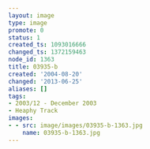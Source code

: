 ```yaml
---
layout: image
type: image
promote: 0
status: 1
created_ts: 1093016666
changed_ts: 1372159463
node_id: 1363
title: 03935-b
created: '2004-08-20'
changed: '2013-06-25'
aliases: []
tags:
- 2003/12 - December 2003
- Heaphy Track
images:
- - src: image/images/03935-b-1363.jpg
    name: 03935-b-1363.jpg
---
```


